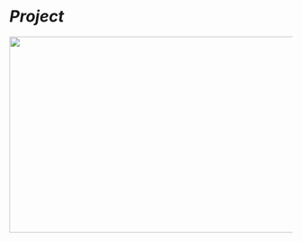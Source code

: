 # ***Project***
<img src = "https://media.giphy.com/media/KDtFq8IBzRayZbZb9p/giphy.gif" width = "650px" height = "350px">
